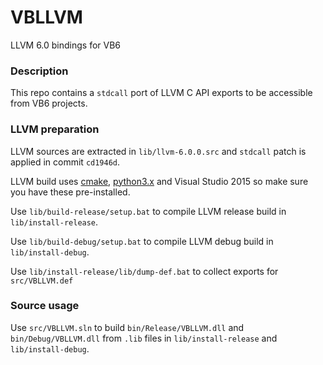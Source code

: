 # VBLLVM
LLVM 6.0 bindings for VB6

### Description

This repo contains a `stdcall` port of LLVM C API exports to be accessible from VB6 projects.

### LLVM preparation

LLVM sources are extracted in `lib/llvm-6.0.0.src` and `stdcall` patch is applied in commit `cd1946d`.

LLVM build uses [cmake](https://cmake.org/download/), [python3.x](https://www.python.org/downloads/) and Visual Studio 2015 so make sure you have these pre-installed.

Use `lib/build-release/setup.bat` to compile LLVM release build in `lib/install-release`.

Use `lib/build-debug/setup.bat` to compile LLVM debug build in `lib/install-debug`.

Use `lib/install-release/lib/dump-def.bat` to collect exports for `src/VBLLVM.def`

### Source usage

Use `src/VBLLVM.sln` to build `bin/Release/VBLLVM.dll` and `bin/Debug/VBLLVM.dll` from `.lib` files in `lib/install-release` and `lib/install-debug`.
